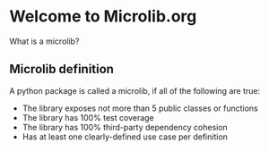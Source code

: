 # Welcome to Microlib.org

What is a microlib?

## Microlib definition

A python package is called a microlib, if all of the 
following are true:

* The library exposes not more than 5 public classes or functions
* The library has 100% test coverage
* The library has 100% third-party dependency cohesion
* Has at least one clearly-defined use case per definition
